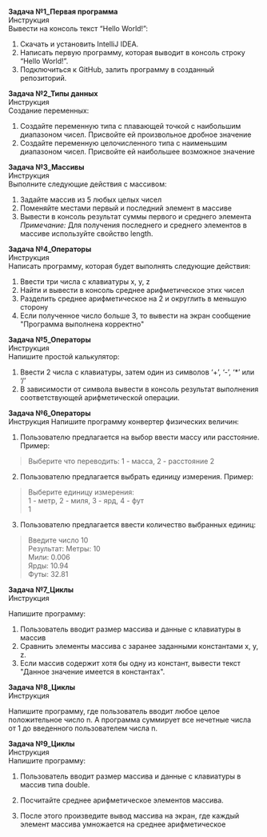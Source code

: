 **Задача №1_Первая программа** \
Инструкция \
Вывести на консоль текст “Hello World!”: 

1. Скачать и установить IntelliJ IDEA.
2. Написать первую программу, которая выводит в консоль строку “Hello World!”.
3. Подключиться к GitHub, залить программу в созданный репозиторий.

**Задача №2_Типы данных** \
Инструкция \
Создание переменных:

1. Создайте переменную типа с плавающей точкой с наибольшим диапазоном чисел. Присвойте ей произвольное дробное значение
2. Создайте переменную целочисленного типа с наименьшим диапазоном чисел. Присвойте ей наибольшее возможное значение

**Задача №3_Массивы** \
Инструкция \
Выполните следующие действия с массивом:

1. Задайте массив из 5 любых целых чисел
2. Поменяйте местами первый и последний элемент в массиве
3. Вывести в консоль результат суммы первого и среднего элемента \
_Примечание:_ Для получения последнего и среднего элементов в массиве используйте свойство length.

**Задача №4_Операторы** \
Инструкция \
Написать программу, которая будет выполнять следующие действия:

1. Ввести три числа с клавиатуры x, y, z
2. Найти и вывести в консоль среднее арифметическое этих чисел
3. Разделить среднее арифметическое на 2 и округлить в меньшую сторону
4. Если полученное число больше 3, то вывести на экран сообщение "Программа выполнена корректно"

**Задача №5_Операторы** \
Инструкция \
Напишите простой калькулятор:

1. Ввести 2 числа с клавиатуры, затем один из символов ‘+’, ‘-’, ‘*’ или ‘/’
2. В зависимости от символа вывести в консоль результат выполнения соответствующей арифметической операции.

**Задача №6_Операторы**\
Инструкция
Напишите программу конвертер физических величин:

1. Пользователю предлагается на выбор ввести массу или расстояние. Пример:
> Выберите что переводить: 1 - масса, 2 - расстояние
> 2

2. Пользователю предлагается выбрать единицу измерения. Пример:
> Выберите единицу измерения:\
> 1 - метр, 2 - миля, 3 - ярд, 4 - фут \
> 1

3. Пользователю предлагается ввести количество выбранных единиц:
> Введите число
> 10\
> Результат:
> Метры: 10\
> Мили: 0.006\
> Ярды: 10.94\
> Футы: 32.81

**Задача №7_Циклы**\
Инструкция

Напишите программу:
1. Пользователь вводит размер массива и данные с клавиатуры в массив
2. Сравнить элементы массива с заранее заданными константами x, y, z.
3. Если массив содержит хотя бы одну из констант, вывести текст "Данное значение имеется в константах".

**Задача №8_Циклы**\
Инструкция

Напишите программу, где пользователь вводит любое целое положительное число n. А программа суммирует все нечетные числа от 1 до введенного пользователем числа n.

**Задача №9_Циклы**\
Инструкция\
Напишите программу:

1. Пользователь вводит размер массива и данные с клавиатуры в массив типа double.

2. Посчитайте среднее арифметическое элементов массива.

3. После этого произведите вывод массива на экран, где каждый элемент массива умножается на среднее арифметическое

